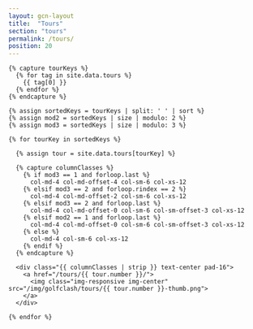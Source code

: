 ```yaml
---
layout: gcn-layout
title:  "Tours"
section: "tours"
permalink: /tours/
position: 20
---
```


<div class="row">

  <div class="col-lg-8 col-lg-offset-2 col-sm-12">

    {% capture tourKeys %}
      {% for tag in site.data.tours %}
        {{ tag[0] }}
      {% endfor %}
    {% endcapture %}

    {% assign sortedKeys = tourKeys | split: ' ' | sort %}
    {% assign mod2 = sortedKeys | size | modulo: 2 %}
    {% assign mod3 = sortedKeys | size | modulo: 3 %}

    {% for tourKey in sortedKeys %}

      {% assign tour = site.data.tours[tourKey] %}

      {% capture columnClasses %}
        {% if mod3 == 1 and forloop.last %}
          col-md-4 col-md-offset-4 col-sm-6 col-xs-12
        {% elsif mod3 == 2 and forloop.rindex == 2 %}
          col-md-4 col-md-offset-2 col-sm-6 col-xs-12
        {% elsif mod3 == 2 and forloop.last %}
          col-md-4 col-md-offset-0 col-sm-6 col-sm-offset-3 col-xs-12
        {% elsif mod2 == 1 and forloop.last %}
          col-md-4 col-md-offset-0 col-sm-6 col-sm-offset-3 col-xs-12
        {% else %}
          col-md-4 col-sm-6 col-xs-12
        {% endif %}
      {% endcapture %}

      <div class="{{ columnClasses | strip }} text-center pad-16">
        <a href="/tours/{{ tour.number }}/">
          <img class="img-responsive img-center" src="/img/golfclash/tours/{{ tour.number }}-thumb.png">
        </a>
      </div>

    {% endfor %}

  </div>

</div>